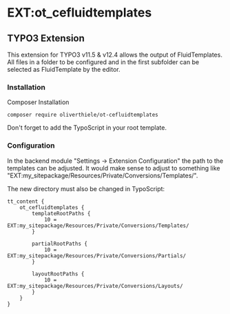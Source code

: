 # EXT:ot_cefluidtemplates

## TYPO3 Extension

This extension for TYPO3 v11.5 & v12.4 allows the output of FluidTemplates.
All files in a folder to be configured and in the first subfolder can be selected as FluidTemplate by the editor.

### Installation

Composer Installation

```shell
composer require oliverthiele/ot-cefluidtemplates
```

Don't forget to add the TypoScript in your root template.


### Configuration

In the backend module "Settings -> Extension Configuration" the path to the templates can be adjusted.
It would make sense to adjust to something like "EXT:my_sitepackage/Resources/Private/Conversions/Templates/".

The new directory must also be changed in TypoScript:

```typo3_typoscript
tt_content {
    ot_cefluidtemplates {
        templateRootPaths {
            10 = EXT:my_sitepackage/Resources/Private/Conversions/Templates/
        }

        partialRootPaths {
            10 = EXT:my_sitepackage/Resources/Private/Conversions/Partials/
        }

        layoutRootPaths {
            10 = EXT:my_sitepackage/Resources/Private/Conversions/Layouts/
        }
    }
}
```

